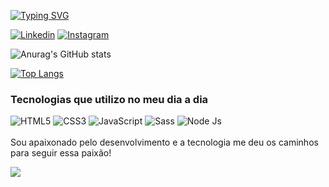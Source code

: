 [![Typing SVG](https://readme-typing-svg.demolab.com/?lines=Olá+Eu+sou+Nikolas+Menezes;Front-End+Developer)](https://git.io/typing-svg)

[![Linkedin](https://img.shields.io/badge/LinkedIn-0077B5?style=for-the-badge&logo=linkedin&logoColor=white)](https://www.linkedin.com/in/nikolas-matheus-de-menezes-880a79236/)
[![Instagram](https://img.shields.io/badge/Instagram-E4405F?style=for-the-badge&logo=instagram&logoColor=white)](https://www.instagram.com/nikolas_menezes/)<br>

![Anurag's GitHub stats](https://github-readme-stats.vercel.app/api?username=NikolasMenezes&show_icons=true&theme=transparent)

[![Top Langs](https://github-readme-stats.vercel.app/api/top-langs/?username=NikolasMenezes&layout=compact)](https://github.com/anuraghazra/github-readme-stats)

### Tecnologias que utilizo no meu dia a dia

<div style="display: inline_block">
<img style="align: center;" src="https://img.shields.io/badge/HTML5-E34F26?style=for-the-badge&logo=html5&logoColor=white" alt="HTML5"/>
<img style="align: center;" src="https://img.shields.io/badge/CSS3-1572B6?style=for-the-badge&logo=css3&logoColor=white" alt="CSS3"/>
<img style="align: center;" src="https://img.shields.io/badge/JavaScript-F7DF1E?style=for-the-badge&logo=javascript&logoColor=black" alt="JavaScript"/>
<img style="align: center;" src="https://img.shields.io/badge/Sass-CC6699?style=for-the-badge&logo=sass&logoColor=white" alt="Sass"/>
<img style="align: center;" src="https://img.shields.io/badge/Node.js-43853D?style=for-the-badge&logo=node.js&logoColor=white" alt="Node Js"/>
</div>
<br>
Sou apaixonado pelo desenvolvimento e a tecnologia me deu os caminhos para seguir essa paixão!

![](https://komarev.com/ghpvc/?username=NikolasMenezes)
